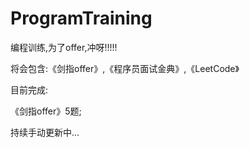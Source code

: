 # ProgramTraining
编程训练,为了offer,冲呀!!!!!

将会包含:《剑指offer》,《程序员面试金典》,《LeetCode》

目前完成:

《剑指offer》5题;

持续手动更新中...
